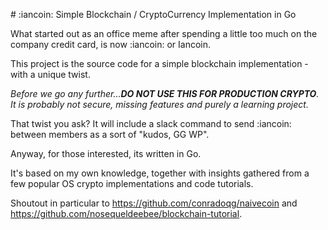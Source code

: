 # :iancoin: Simple Blockchain / CryptoCurrency Implementation in Go

What started out as an office meme after spending a little too much on the company credit card, is now :iancoin: or Iancoin.

This project is the source code for a simple blockchain implementation - with a unique twist.

_Before we go any further...**DO NOT USE THIS FOR PRODUCTION CRYPTO**. It is probably not secure, missing features and purely a learning project._

That twist you ask? It will include a slack command to send :iancoin: between members as a sort of "kudos, GG WP".

Anyway, for those interested, its written in Go. 

It's based on my own knowledge, together with insights gathered from a few popular OS crypto implementations and code tutorials.

Shoutout in particular to https://github.com/conradoqg/naivecoin and https://github.com/nosequeldeebee/blockchain-tutorial.

